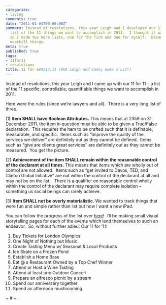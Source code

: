 ```yaml
---
categories:
- living
comments: true
date: "2011-01-04T00:00:00Z"
summary: Instead of resolutions, this year Leigh and I developed our 11 for 11 - a
  list of the 11 things we want to accomplish in 2011.  I thought it was a good idea
  so I made two more lists, one for the firm and one for myself.  Because I like to
  overkill things.
meta: true
published: true
tags:
- 11for11
- resolutions
title: 11 for &#8217;11 (AKA Leigh and Casey make a List)
---
```


Instead of resolutions, this year Leigh and I came up with our 11 for 11 – a list of the 11 specific, controllable, quantifiable things we want to accomplish in 2011.


Here were the rules (since we’re lawyers and all).  There is a very long list of three.

(1) **Item SHALL have Boolean Attributes.** This means that at 2359 on 31 December 2011, the item in question must be able to be given a True/False declaration.  This requires the item to be crafted such that it is definable, measurable, and specific.  Items such as “improve the quality of the services we deliver” are definitely out as they cannot be defined.  Items such as “give are clients great services” are definitely out as they cannot be measured.  You get the picture.

(2) **Achievement of the item SHALL remain within the reasonable control of the declarant at all times.** This means that items which are wholly out of control are not allowed.  Items such as “get invited to Davos, TED, and Clinton Global Initiative” are not within the control of the declarant at all and may not be on the list.   There is a qualifier on reasonable control wholly within the control of the declarant may require complete isolation – something us social beings can rarely achieve.

(3) **Item SHALL not be overly materialistic**. We wanted to track things that were fun and simple rather than list out how I want a new iPad.

You can follow the progress of the list over [here][2]!  I’ll be making small visual storytelling pages for each of the events which lend themselves to such an endeavor.  So, without further adieu: Our 11 for ’11:

 [2]: http://elevens.caseykuhlman.com

1.  Buy Tickets for London Olympics
2.  One Night of Nothing but Music
3.  Create Tasting Menu w/ Seasonal & Local Products
4.  Ice Skate on a Frozen Pond
5.  Establish a Home Base
6.  Eat @ a Restaurant Owned by a Top Chef Winner
7.  Attend or Host a Wine Tasting
8.  Attend at least one Outdoor Concert
9.  Prepare an alfresco picnic by a stream
10. Spend our anniversary together
11. Spend an afternoon mushrooming

~ # ~